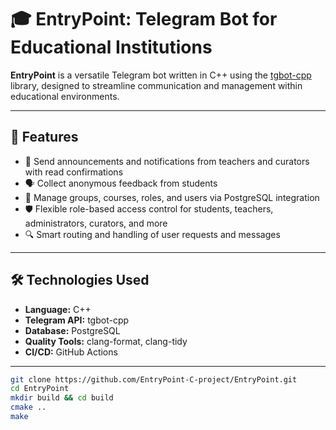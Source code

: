 # 🎓 EntryPoint: Telegram Bot for Educational Institutions

**EntryPoint** is a versatile Telegram bot written in C++ using the [tgbot-cpp](https://github.com/reo7sp/tgbot-cpp) library, designed to streamline communication and management within educational environments.

---

## 🚀 Features

- 📢 Send announcements and notifications from teachers and curators with read confirmations
- 🗣️ Collect anonymous feedback from students
- 🧠 Manage groups, courses, roles, and users via PostgreSQL integration
- 🛡️ Flexible role-based access control for students, teachers, administrators, curators, and more
- 🔍 Smart routing and handling of user requests and messages

---

## 🛠 Technologies Used

- **Language:** C++
- **Telegram API:** tgbot-cpp
- **Database:** PostgreSQL
- **Quality Tools:** clang-format, clang-tidy
- **CI/CD:** GitHub Actions

---

```bash
git clone https://github.com/EntryPoint-C-project/EntryPoint.git
cd EntryPoint
mkdir build && cd build
cmake ..
make
``` 
